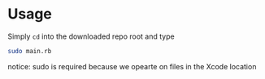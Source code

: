 # Usage

Simply `cd` into the downloaded repo root and type

``` bash
sudo main.rb
```

notice: sudo is required because we opearte on files in the Xcode location
